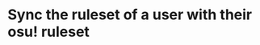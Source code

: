 #  Sync the ruleset of a user with their osu! ruleset

<api-endpoint openapi-path="../../../api-specs/swagger-otr-api.json" method="POST" endpoint="/api/v1/users/{id}/settings/ruleset:sync"/>